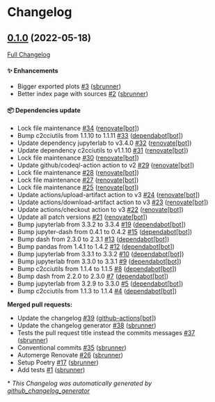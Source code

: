 # Changelog

## [0.1.0](https://github.com/sbrunner/shifter-jupyterlab/tree/0.1.0) (2022-05-18)

[Full Changelog](https://github.com/sbrunner/shifter-jupyterlab/compare/c68df7f85bad74c5f602a49eeea5af84abac1f89...0.1.0)

#### :sparkles: Enhancements

- Bigger exported plots [\#3](https://github.com/sbrunner/shifter-jupyterlab/pull/3) ([sbrunner](https://github.com/sbrunner))
- Better index page with sources [\#2](https://github.com/sbrunner/shifter-jupyterlab/pull/2) ([sbrunner](https://github.com/sbrunner))

#### :package: Dependencies update

- Lock file maintenance [\#34](https://github.com/sbrunner/shifter-jupyterlab/pull/34) ([renovate[bot]](https://github.com/apps/renovate))
- Bump c2cciutils from 1.1.10 to 1.1.11 [\#33](https://github.com/sbrunner/shifter-jupyterlab/pull/33) ([dependabot[bot]](https://github.com/apps/dependabot))
- Update dependency jupyterlab to v3.4.0 [\#32](https://github.com/sbrunner/shifter-jupyterlab/pull/32) ([renovate[bot]](https://github.com/apps/renovate))
- Update dependency c2cciutils to v1.1.10 [\#31](https://github.com/sbrunner/shifter-jupyterlab/pull/31) ([renovate[bot]](https://github.com/apps/renovate))
- Lock file maintenance [\#30](https://github.com/sbrunner/shifter-jupyterlab/pull/30) ([renovate[bot]](https://github.com/apps/renovate))
- Update github/codeql-action action to v2 [\#29](https://github.com/sbrunner/shifter-jupyterlab/pull/29) ([renovate[bot]](https://github.com/apps/renovate))
- Lock file maintenance [\#28](https://github.com/sbrunner/shifter-jupyterlab/pull/28) ([renovate[bot]](https://github.com/apps/renovate))
- Lock file maintenance [\#27](https://github.com/sbrunner/shifter-jupyterlab/pull/27) ([renovate[bot]](https://github.com/apps/renovate))
- Lock file maintenance [\#25](https://github.com/sbrunner/shifter-jupyterlab/pull/25) ([renovate[bot]](https://github.com/apps/renovate))
- Update actions/upload-artifact action to v3 [\#24](https://github.com/sbrunner/shifter-jupyterlab/pull/24) ([renovate[bot]](https://github.com/apps/renovate))
- Update actions/download-artifact action to v3 [\#23](https://github.com/sbrunner/shifter-jupyterlab/pull/23) ([renovate[bot]](https://github.com/apps/renovate))
- Update actions/checkout action to v3 [\#22](https://github.com/sbrunner/shifter-jupyterlab/pull/22) ([renovate[bot]](https://github.com/apps/renovate))
- Update all patch versions [\#21](https://github.com/sbrunner/shifter-jupyterlab/pull/21) ([renovate[bot]](https://github.com/apps/renovate))
- Bump jupyterlab from 3.3.2 to 3.3.4 [\#19](https://github.com/sbrunner/shifter-jupyterlab/pull/19) ([dependabot[bot]](https://github.com/apps/dependabot))
- Bump jupyter-dash from 0.4.1 to 0.4.2 [\#15](https://github.com/sbrunner/shifter-jupyterlab/pull/15) ([dependabot[bot]](https://github.com/apps/dependabot))
- Bump dash from 2.3.0 to 2.3.1 [\#13](https://github.com/sbrunner/shifter-jupyterlab/pull/13) ([dependabot[bot]](https://github.com/apps/dependabot))
- Bump pandas from 1.4.1 to 1.4.2 [\#12](https://github.com/sbrunner/shifter-jupyterlab/pull/12) ([dependabot[bot]](https://github.com/apps/dependabot))
- Bump jupyterlab from 3.3.1 to 3.3.2 [\#10](https://github.com/sbrunner/shifter-jupyterlab/pull/10) ([dependabot[bot]](https://github.com/apps/dependabot))
- Bump jupyterlab from 3.3.0 to 3.3.1 [\#9](https://github.com/sbrunner/shifter-jupyterlab/pull/9) ([dependabot[bot]](https://github.com/apps/dependabot))
- Bump c2cciutils from 1.1.4 to 1.1.5 [\#8](https://github.com/sbrunner/shifter-jupyterlab/pull/8) ([dependabot[bot]](https://github.com/apps/dependabot))
- Bump dash from 2.2.0 to 2.3.0 [\#7](https://github.com/sbrunner/shifter-jupyterlab/pull/7) ([dependabot[bot]](https://github.com/apps/dependabot))
- Bump jupyterlab from 3.2.9 to 3.3.0 [\#5](https://github.com/sbrunner/shifter-jupyterlab/pull/5) ([dependabot[bot]](https://github.com/apps/dependabot))
- Bump c2cciutils from 1.1.3 to 1.1.4 [\#4](https://github.com/sbrunner/shifter-jupyterlab/pull/4) ([dependabot[bot]](https://github.com/apps/dependabot))

**Merged pull requests:**

- Update the changelog [\#39](https://github.com/sbrunner/shifter-jupyterlab/pull/39) ([github-actions[bot]](https://github.com/apps/github-actions))
- Update the changelog generator [\#38](https://github.com/sbrunner/shifter-jupyterlab/pull/38) ([sbrunner](https://github.com/sbrunner))
- Tests the pull request title instead the commits messages [\#37](https://github.com/sbrunner/shifter-jupyterlab/pull/37) ([sbrunner](https://github.com/sbrunner))
- Conventional commits [\#35](https://github.com/sbrunner/shifter-jupyterlab/pull/35) ([sbrunner](https://github.com/sbrunner))
- Automerge Renovate [\#26](https://github.com/sbrunner/shifter-jupyterlab/pull/26) ([sbrunner](https://github.com/sbrunner))
- Setup Poetry [\#17](https://github.com/sbrunner/shifter-jupyterlab/pull/17) ([sbrunner](https://github.com/sbrunner))
- Add tests [\#1](https://github.com/sbrunner/shifter-jupyterlab/pull/1) ([sbrunner](https://github.com/sbrunner))



\* *This Changelog was automatically generated by [github_changelog_generator](https://github.com/github-changelog-generator/github-changelog-generator)*
